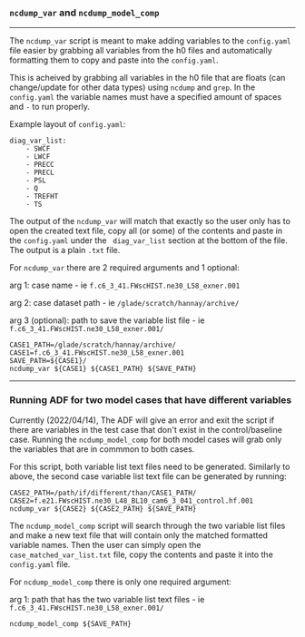 ### ```ncdump_var``` and ```ncdump_model_comp```

---

The ```ncdump_var``` script is meant to make adding variables to the ```config.yaml``` file easier by grabbing all variables from the h0 files and automatically formatting them to copy and paste into the ```config.yaml```. 

This is acheived by grabbing all variables in the h0 file that are floats (can change/update for other data types) using ```ncdump``` and ```grep```. In the ```config.yaml``` the variable names must have a specified amount of spaces and ```-``` to run properly.

Example layout of ```config.yaml```:
```
diag_var_list:
    - SWCF
    - LWCF
    - PRECC
    - PRECL
    - PSL
    - Q
    - TREFHT
    - TS
```

The output of the ```ncdump_var``` will match that exactly so the user only has to open the created text file, copy all (or some) of the contents and paste in the ```config.yaml``` under the ``` diag_var_list``` section at the bottom of the file. The output is a plain ```.txt``` file.

For ```ncdump_var``` there are 2 required arguments and 1 optional:

arg 1: case name - ie ```f.c6_3_41.FWscHIST.ne30_L58_exner.001```

arg 2: case dataset path - ie ```/glade/scratch/hannay/archive/```

arg 3 (optional): path to save the variable list file - ie ```f.c6_3_41.FWscHIST.ne30_L58_exner.001/```

```
CASE1_PATH=/glade/scratch/hannay/archive/
CASE1=f.c6_3_41.FWscHIST.ne30_L58_exner.001
SAVE_PATH=${CASE1}/
ncdump_var ${CASE1} ${CASE1_PATH} ${SAVE_PATH}
```

---
### Running ADF for two model cases that have different variables

Currently (2022/04/14), The ADF will give an error and exit the script if there are variables in the test case that don't exist in the control/baseline case. Running the ```ncdump_model_comp``` for both model cases will grab only the variables that are in commmon to both cases. 

For this script, both variable list text files need to be generated. Similarly to above, the second case variable list text file can be generated by running:

```
CASE2_PATH=/path/if/different/than/CASE1_PATH/
CASE2=f.e21.FWscHIST.ne30_L48_BL10_cam6_3_041_control.hf.001
ncdump_var ${CASE2} ${CASE2_PATH} ${SAVE_PATH}
```

The ```ncdump_model_comp``` script will search through the two variable list files and make a new text file that will contain only the matched formatted variable names. Then the user can simply open the ```case_matched_var_list.txt``` file, copy the contents and paste it into the ```config.yaml``` file.

For ```ncdump_model_comp``` there is only one required argument:

arg 1: path that has the two variable list text files - ie ```f.c6_3_41.FWscHIST.ne30_L58_exner.001/```

```
ncdump_model_comp ${SAVE_PATH}
```
